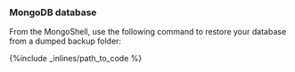 ### MongoDB database

From the MongoShell, use the following command to restore your database from a dumped backup folder:



{%include _inlines/path_to_code %}



